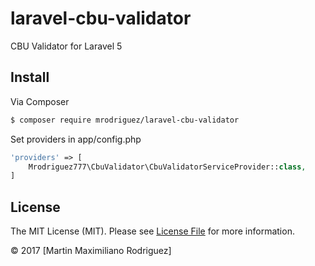 # laravel-cbu-validator
CBU Validator for Laravel 5

## Install

Via Composer

``` bash
$ composer require mrodriguez/laravel-cbu-validator
```

Set providers in app/config.php
``` php
'providers' => [
    Mrodriguez777\CbuValidator\CbuValidatorServiceProvider::class,
]
```

## License

The MIT License (MIT). Please see [License File](LICENSE.md) for more information.

© 2017 [Martin Maximiliano Rodriguez]
